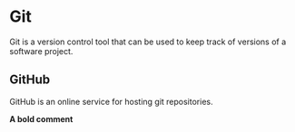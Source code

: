 # Git

Git is a version control tool that can be used to keep track of versions of a software project.

## GitHub

GitHub is an online service for hosting git repositories.

**A bold comment**